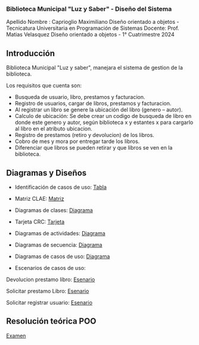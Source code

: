 ### Biblioteca Municipal "Luz y Saber" - Diseño del Sistema
Apellido Nombre : Caprioglio Maximiliano
Diseño orientado a objetos - Tecnicatura Universitaria en Programación de Sistemas
Docente: Prof. Matias Velasquez
Diseño orientado a objetos - 1° Cuatrimestre 2024

## Introducción

Biblioteca Municipal "Luz y saber", manejara el sistema de gestion de la biblioteca.

Los requisitos que cuenta son:
* Busqueda de usuario, libro, prestamos y facturacion.
* Registro de usuarios, cargar de libros, prestamos y facturacion.
* Al registrar un libro se genere la ubicación del libro (genero – autor).
* Calculo de ubicación: Se debe crear un codigo de busqueda de libro en donde este genero y autor, según biblioteca x y estantes x para cargarlo al libro en el atributo ubicacion.
* Registro de prestamos (retiro y devolucion) de los libros.
* Cobro de mes y mora por entregar tarde los libros.
* Diferenciar que libros se pueden retirar y que libros se ven en la biblioteca.


## Diagramas y Diseños

* Identificación de casos de uso: [Tabla](https://docs.google.com/spreadsheets/d/1Ux1sErAfe6dEEllpU4shKBAWFkpApPFGWW0_Fk5aeck/edit?usp=sharing)

* Matriz CLAE: [Matriz](https://drive.google.com/file/d/1iyzUmNYtbAezJejPeMrFDeAvsyW7Suh8/view?usp=sharing)

* Diagramas de clases: [Diagrama](https://drive.google.com/file/d/1ipXGBVHciwRcksjmRdm-TEThU7n-L3c1/view?usp=sharing)

* Tarjeta CRC: [Tarjeta](https://drive.google.com/file/d/1tYuV3bDuydXBpqwu2AScOUQvanuH14Uf/view?usp=sharing)

* Diagramas de actividades: [Diagrama](https://drive.google.com/file/d/1LT5d1kDJ29aRxVZwZH27co1tJHPe6gzi/view?usp=sharing)

* Diagramas de secuencia: [Diagrama](https://drive.google.com/file/d/1Rxn8ZfgsEdg4STUxlHEaPDScjRRsuK_L/view?usp=sharing)

* Diagramas de casos de uso: [Diagrama](https://drive.google.com/file/d/1i82r53emnwhGBcm3aglAHDg5Z2E6B7mP/view?usp=sharing)

* Escenarios de casos de uso:

Devolucion prestamo libro: [Esenario](https://docs.google.com/spreadsheets/d/1AJEe9Cv2kWg1AdkWlgKtjtNSQ9T6eE3t/edit?usp=sharing&ouid=102553039439844877946&rtpof=true&sd=true)

Solicitar prestamo Libro: [Esenario](https://docs.google.com/spreadsheets/d/1asxBm__lXsT6JXIZh7pWuWfbCKk82pzl/edit?usp=sharing&ouid=102553039439844877946&rtpof=true&sd=true)

Solicitar registrar usuario: [Esenario](https://docs.google.com/spreadsheets/d/16wLUcLPS8TL4-lMM4lbST1enzyGknBub/edit?usp=sharing&ouid=102553039439844877946&rtpof=true&sd=true)

## Resolución teórica POO

[Examen](https://docs.google.com/document/d/1YDhjgJLv4qoJj7OZAjdHimX7atr_0156-lhrzUrPw1U/edit?usp=sharing)
